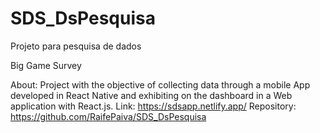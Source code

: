 # SDS_DsPesquisa
Projeto para pesquisa de dados

Big Game Survey

About: Project with the objective of collecting data through a mobile App developed in React Native and exhibiting on the dashboard in a Web application with React.js.
Link: https://sdsapp.netlify.app/
Repository: https://github.com/RaifePaiva/SDS_DsPesquisa
